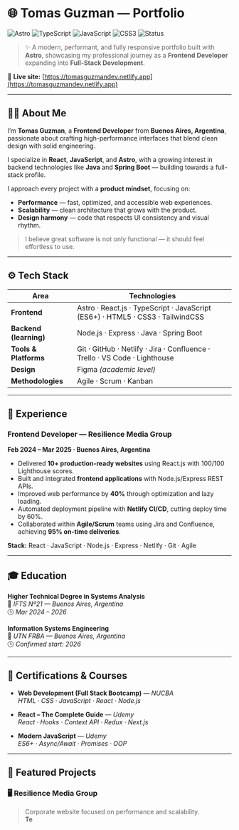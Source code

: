 # 🌐 Tomas Guzman — Portfolio

![Astro](https://img.shields.io/badge/Built%20with-Astro-1d1d1f?logo=astro)
![TypeScript](https://img.shields.io/badge/TypeScript-3178c6?logo=typescript&logoColor=white)
![JavaScript](https://img.shields.io/badge/JavaScript-f7df1e?logo=javascript&logoColor=black)
![CSS3](https://img.shields.io/badge/CSS3-264de4?logo=css3&logoColor=white)
![Status](https://img.shields.io/badge/Deployed%20on-Netlify-00c7b7?logo=netlify&logoColor=white)

> ✨ A modern, performant, and fully responsive portfolio built with **Astro**, showcasing my professional journey as a **Frontend Developer** expanding into **Full-Stack Development**.

🔗 **Live site:** [https://tomasguzmandev.netlify.app](https://tomasguzmandev.netlify.app)

---

## 🧑‍💻 About Me

I’m **Tomas Guzman**, a **Frontend Developer** from **Buenos Aires, Argentina**, passionate about crafting high-performance interfaces that blend clean design with solid engineering.  

I specialize in **React**, **JavaScript**, and **Astro**, with a growing interest in backend technologies like **Java** and **Spring Boot** — building towards a full-stack profile.  

I approach every project with a **product mindset**, focusing on:
- **Performance** — fast, optimized, and accessible web experiences.
- **Scalability** — clean architecture that grows with the product.
- **Design harmony** — code that respects UI consistency and visual rhythm.

> I believe great software is not only functional — it should feel effortless to use.

---

## ⚙️ Tech Stack

| Area | Technologies |
|------|---------------|
| **Frontend** | Astro · React.js · TypeScript · JavaScript (ES6+) · HTML5 · CSS3 · TailwindCSS |
| **Backend (learning)** | Node.js · Express · Java · Spring Boot |
| **Tools & Platforms** | Git · GitHub · Netlify · Jira · Confluence · Trello · VS Code · Lighthouse |
| **Design** | Figma *(academic level)* |
| **Methodologies** | Agile · Scrum · Kanban |

---

## 💼 Experience

### **Frontend Developer — Resilience Media Group**
**Feb 2024 – Mar 2025 · Buenos Aires, Argentina**

- Delivered **10+ production-ready websites** using React.js with 100/100 Lighthouse scores.
- Built and integrated **frontend applications** with Node.js/Express REST APIs.
- Improved web performance by **40%** through optimization and lazy loading.
- Automated deployment pipeline with **Netlify CI/CD**, cutting deploy time by 60%.
- Collaborated within **Agile/Scrum** teams using Jira and Confluence, achieving **95% on-time deliveries**.

**Stack:** React · JavaScript · Node.js · Express · Netlify · Git · Agile

---

## 🎓 Education

**Higher Technical Degree in Systems Analysis**  
📍 *IFTS Nº21 — Buenos Aires, Argentina*  
🕓 *Mar 2024 – 2026*

**Information Systems Engineering**  
📍 *UTN FRBA — Buenos Aires, Argentina*  
🕓 *Confirmed start: 2026*

---

## 🧠 Certifications & Courses

- **Web Development (Full Stack Bootcamp)** — *NUCBA*  
  _HTML · CSS · JavaScript · React · Node.js_

- **React – The Complete Guide** — *Udemy*  
  _React · Hooks · Context API · Redux · Next.js_

- **Modern JavaScript** — *Udemy*  
  _ES6+ · Async/Await · Promises · OOP_

---

## 🚀 Featured Projects

### 🖥️ **Resilience Media Group**
> Corporate website focused on performance and scalability.  
**Te**
